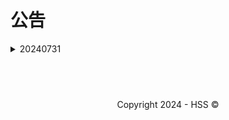 <!--Markdown 编写-->
<title>公告</title>
<link rel="shortcut icon" href="https://hss.fmdns.cn/assets/pic/favicon.ico">

# 公告

<details>
<summary>20240731</summary>
    <h2>很抱歉，8月1日起纳米字库的所有字体将暂停更新，结束时间未知！</h2>

</details>

## &nbsp;


<div align="center">
    Copyright 2024 - HSS ©
</div>
